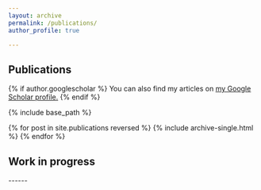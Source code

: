 ```yaml
---
layout: archive
permalink: /publications/
author_profile: true

---
```

## Publications 
{% if author.googlescholar %}
  You can also find my articles on <u><a href="{{author.googlescholar}}">my Google Scholar profile</a>.</u>
{% endif %}

{% include base_path %}

<!--- Publications --->
<!--- ------ --->

{% for post in site.publications reversed %}
  {% include archive-single.html %}
{% endfor %}

## Work in progress
<!--- Working Papers --->
<!--- ----- --->------

<!--- {% for post in site.working_papers reversed %} --->
<!--- {% include archive-single.html %} --->  
<!--- {% endfor %} --->
